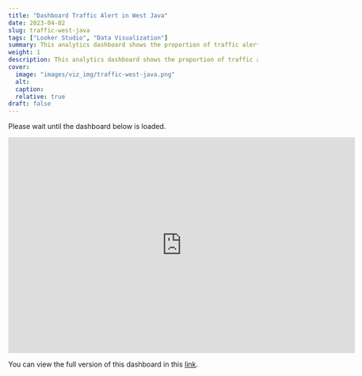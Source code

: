 ```yaml
---
title: "Dashboard Traffic Alert in West Java"
date: 2023-04-02
slug: traffic-west-java
tags: ["Looker Studio", "Data Visualization"]
summary: This analytics dashboard shows the proportion of traffic alerts in the city and street of West Java. The local government can use the dashboard to monitor and get insight into their area's traffic condition.
weight: 1
description: This analytics dashboard shows the proportion of traffic alerts in the city and street of West Java. The local government can use the dashboard to monitor and get insight into their area's traffic condition.
cover: 
  image: "images/viz_img/traffic-west-java.png"
  alt: 
  caption: 
  relative: true
draft: false
---
```


Please wait until the dashboard below is loaded.

<iframe width="700" height="436" src="https://lookerstudio.google.com/embed/reporting/f232d16a-5034-4596-b94e-eabb5c0fdb70/page/dccGD" frameborder="0" style="border:0" allowfullscreen></iframe>

You can view the full version of this dashboard in this [link](https://lookerstudio.google.com/reporting/f232d16a-5034-4596-b94e-eabb5c0fdb70).